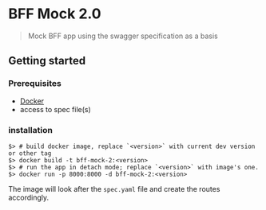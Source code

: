 # BFF Mock 2.0

> Mock BFF app using the swagger specification as a basis

## Getting started
### Prerequisites
* [Docker](https://www.docker.com/get-started)
* access to spec file(s)

### installation
```shell
$> # build docker image, replace `<version>` with current dev version or other tag
$> docker build -t bff-mock-2:<version>
$> # run the app in detach mode; replace `<version>` with image's one.
$> docker run -p 8000:8000 -d bff-mock-2:<version>
```

The image will look after the `spec.yaml` file and create the routes accordingly.
